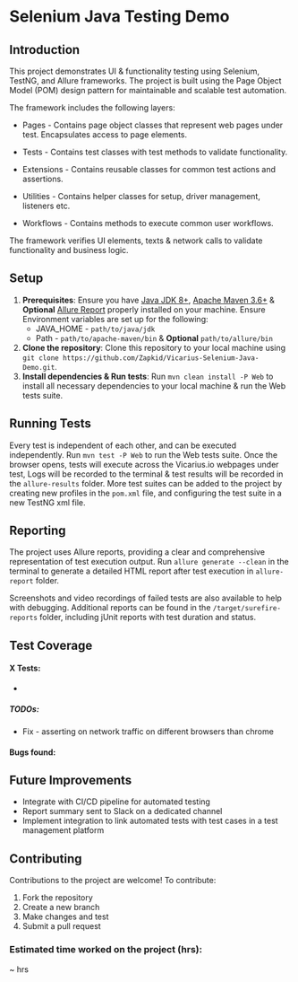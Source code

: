 
# Selenium Java Testing Demo

## Introduction
This project demonstrates UI & functionality testing using Selenium, TestNG, and Allure frameworks. The project is built using the Page Object Model (POM) design pattern for maintainable and scalable test automation.

The framework includes the following layers:

* Pages - Contains page object classes that represent web pages under test. Encapsulates access to page elements.

* Tests - Contains test classes with test methods to validate functionality.

* Extensions - Contains reusable classes for common test actions and assertions.

* Utilities - Contains helper classes for setup, driver management, listeners etc.

* Workflows - Contains methods to execute common user workflows.

The framework verifies UI elements, texts & network calls to validate functionality and business logic.

## Setup
1. **Prerequisites**: Ensure you have [Java JDK 8+](https://www.oracle.com/il-en/java/technologies/downloads/#jdk21-windows), [Apache Maven 3.6+](https://maven.apache.org/download.cgi) & **Optional** [Allure Report](https://github.com/allure-framework/allure2/releases) properly installed on your machine. Ensure Environment variables are set up for the following:
    * JAVA_HOME - `path/to/java/jdk`
    * Path - `path/to/apache-maven/bin` & **Optional** `path/to/allure/bin`
2. **Clone the repository**: Clone this repository to your local machine using `git clone https://github.com/Zapkid/Vicarius-Selenium-Java-Demo.git`.
3. **Install dependencies & Run tests**: Run `mvn clean install -P Web` to install all necessary dependencies to your local machine & run the Web tests suite.

## Running Tests
Every test is independent of each other, and can be executed independently.
Run `mvn test -P Web` to run the Web tests suite.
Once the browser opens, tests will execute across the Vicarius.io webpages under test, Logs will be recorded to the terminal & test results will be recorded in the `allure-results` folder.
More test suites can be added to the project by creating new profiles in the `pom.xml` file, and configuring the test suite in a new TestNG xml file.

## Reporting
The project uses Allure reports, providing a clear and comprehensive representation of test execution output. 
Run `allure generate --clean` in the terminal to generate a detailed HTML report after test execution in `allure-report` folder.

Screenshots and video recordings of failed tests are also available to help with debugging. Additional reports can be found in the `/target/surefire-reports` folder, including jUnit reports with test duration and status.

## Test Coverage
#### X Tests:
* 


##### TODOs:
* Fix - asserting on network traffic on different browsers than chrome

  
#### Bugs found:


## Future Improvements
* Integrate with CI/CD pipeline for automated testing
* Report summary sent to Slack on a dedicated channel
* Implement integration to link automated tests with test cases in a test management platform


## Contributing

Contributions to the project are welcome! To contribute:

1. Fork the repository
2. Create a new branch
3. Make changes and test
4. Submit a pull request

### Estimated time worked on the project (hrs):
~  hrs
